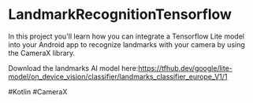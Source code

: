 # LandmarkRecognitionTensorflow

In this project you'll learn how you can integrate a Tensorflow Lite model into your Android app to recognize landmarks with your camera by using the CameraX library.

Download the landmarks AI model here:https://tfhub.dev/google/lite-model/on_device_vision/classifier/landmarks_classifier_europe_V1/1

#Kotlin #CameraX
